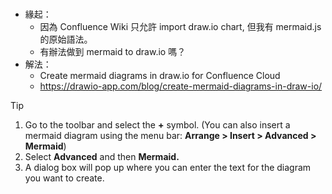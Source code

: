 #

- 緣起：
  - 因為 Confluence Wiki 只允許 import draw.io chart, 但我有 mermaid.js 的原始語法。
  - 有辦法做到 mermaid to draw.io 嗎？
- 解法：
  - Create mermaid diagrams in draw.io for Confluence Cloud
  - https://drawio-app.com/blog/create-mermaid-diagrams-in-draw-io/

> [!TIP]
> 1.  Go to the toolbar and select the **+** symbol.
>    (You can also insert a mermaid diagram using the menu bar: **Arrange > Insert > Advanced > Mermaid**)
> 2.  Select **Advanced** and then **Mermaid.**
> 3.  A dialog box will pop up where you can enter the text for the diagram you want to create.
